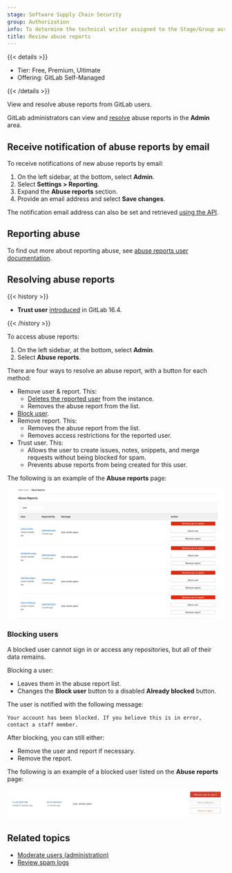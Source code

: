 ```yaml
---
stage: Software Supply Chain Security
group: Authorization
info: To determine the technical writer assigned to the Stage/Group associated with this page, see https://handbook.gitlab.com/handbook/product/ux/technical-writing/#assignments
title: Review abuse reports
---
```


{{< details >}}

- Tier: Free, Premium, Ultimate
- Offering: GitLab Self-Managed

{{< /details >}}

View and resolve abuse reports from GitLab users.

GitLab administrators can view and [resolve](#resolving-abuse-reports) abuse
reports in the **Admin** area.

## Receive notification of abuse reports by email

To receive notifications of new abuse reports by email:

1. On the left sidebar, at the bottom, select **Admin**.
1. Select **Settings > Reporting**.
1. Expand the **Abuse reports** section.
1. Provide an email address and select **Save changes**.

The notification email address can also be set and retrieved
[using the API](../api/settings.md#available-settings).

## Reporting abuse

To find out more about reporting abuse, see
[abuse reports user documentation](../user/report_abuse.md).

## Resolving abuse reports

{{< history >}}

- **Trust user** [introduced](https://gitlab.com/gitlab-org/gitlab/-/merge_requests/131102) in GitLab 16.4.

{{< /history >}}

To access abuse reports:

1. On the left sidebar, at the bottom, select **Admin**.
1. Select **Abuse reports**.

There are four ways to resolve an abuse report, with a button for each method:

- Remove user & report. This:
  - [Deletes the reported user](../user/profile/account/delete_account.md) from the
    instance.
  - Removes the abuse report from the list.
- [Block user](#blocking-users).
- Remove report. This:
  - Removes the abuse report from the list.
  - Removes access restrictions for the reported user.
- Trust user. This:
  - Allows the user to create issues, notes, snippets, and merge requests without being blocked for spam.
  - Prevents abuse reports from being created for this user.

The following is an example of the **Abuse reports** page:

![A list of example abuse reports submitted for various users, with resolution actions available for each.](img/abuse_reports_page_v13_11.png)

### Blocking users

A blocked user cannot sign in or access any repositories, but all of their data
remains.

Blocking a user:

- Leaves them in the abuse report list.
- Changes the **Block user** button to a disabled **Already blocked** button.

The user is notified with the following message:

```plaintext
Your account has been blocked. If you believe this is in error, contact a staff member.
```

After blocking, you can still either:

- Remove the user and report if necessary.
- Remove the report.

The following is an example of a blocked user listed on the **Abuse reports**
page:

![The block user action is unavailable for an abuse report because the user is already blocked.](img/abuse_report_blocked_user_v11_7.png)

## Related topics

- [Moderate users (administration)](moderate_users.md)
- [Review spam logs](review_spam_logs.md)
